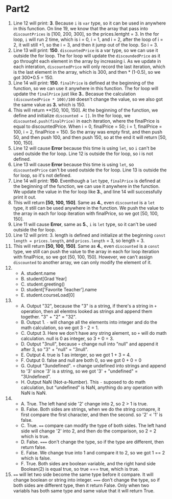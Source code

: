 # Part2
1. Line 12 will print: **3**. Because `i` is `var` type, so it can be used in anywhere in this function. On line 19, we know that the array that pass into `discountPrices` is [100, 200, 300], so the prices.lentght = 3. In the for loop, `i` will run 2 time, which is i = 0, i = 1, and i = 2, after the loop of i = 2, it will still +1, so the i = 3, and then it jump out of the loop. So i = 3.
2. Line 13 will print: **150**. `discountedPrice` is a var type, so we can use it outside the for loop. The for loop will update the `discoundedPrice` as it go throught each element in the array by increasing i. As we update in each interation, `discountedPrice` will only record the last iteration, which is the last element in the array, which is 300, and then * (1-0.5), so we got 300*0.5 = 150.
3. Line 14 will print: **150**. `finalPrice` is defined at the beginning of the function, so we can use it anywhere in this function. The for loop will update the `finalPrice` just like **3.**. Becasue the calculation ```(discountedPrice * 100)/100``` doesn't change the value, so we also got the same value as **3.** which is 150.  
4. This will return **[50, 100, 150]. At the beginning of the function, we  define and initialize `discounted = []`. In the for loop, we `discounted.push(finalPrice)` in each iteration, where the finalPrice is equal to discountedPrice. When i = 0, finalPrice = 50; i = 1, finalPrice = 100, i = 2, finalPrice = 150. So the array was empty first, and then push 50, and then push 100, and then push 150, so at the end it will return [50, 100, 150].
5. Line 12 will cause **Error** because this time is using `let`, so `i` can't be used outside the for loop. Line 12 is outside the for loop, so i is not defined. 
6. Line 13 will cause **Error** because this time is using `let`, so `discountedPrice` can't be used outside the for loop. Line 13 is outside the for loop, so it's not defined.
7. Line 14 will print: **150**. Eventhough  a `let` type,  `finalPrice` is defined at the beginning of the function, we can use it anywhere in the function. We update the value in the for loop like **3.**, and line 14 will successfully print it out. 
8. This will return **[50, 100, 150]**. Same as **4.**, even `discounted` is a `let` type, it still can be used anywhere in the function. We push the value to the array in each for loop iteration with finalPrice, so we got [50, 100, 150].
9. Line 11 will cause **Error**, same as **5.**, `i` is `let` type, so it can't be used outside the for loop.
10. Line 12 will print: 3. length is defined and initialize at the beginning `const length = prices.length`, and `prices.length` = 3, so length = 3. 
11. This will return **[50, 100, 150]**. Same as **4.**, even `discounted` is a `const` type, we still can push the value to the array in each for loop iteration with finalPrice, so we got [50, 100, 150]. However, we can't assign `discounted` to another array, we can only modify the element of it. 
12. - A. student.name
    - B. student[Grad Year]
    - C. student.greeting()
    - D. student['Favorite Teacher'].name
    - E. student.courseLoad[0]
13. - A. Output "32", because the "3" is a string, if there's a string in `+` operation, then all elemtns looked as strings and append them together. "3" + "2" = "32".
    - B. Output 1. `-` will change all the elements into integer and do the math calculation, so we got 3 - 2 = 1.
    - C. Output 3. Here we don't have any string alement, so `+` will do math calculation. null is 0 as integer, so 3 + 0 = 3.
    - D. Output "3null", because `+` change null into "null" and append it after 3, so "3" + "null" = "3null".
    - E. Output 4. true is 1 as interger, so we got 1 + 3 = 4.
    - F. Output 0. false and null are both 0, so we got 0 + 0 = 0
    - G. Output "3undefined". `+` change undefined into strings and append to '3' since '3' is a string, so we got '3' + "undefined" = "3Undefined".
    - H. Output NaN (Not-a-Number). This `-` suposed to do math calculation, but “undefined" is NaN, anything do any operation with NaN is NaN. 
14. - A. True. The left hand side '2' change into 2, so 2 > 1 is true. 
    - B. False. Both sides are strings, when we do the string comapre, it first compare the first character, and then the second. so '2' < '1' is false.
    - C. True. `==` compare can modify the type of both sides. The left hand side will change '2' into 2, and then do the comparison, so 2 = 2 which is true. 
    - D. False. `===` don't change the type, so if the type are different, then return false. 
    - E. False. We change true into 1 and compare it to 2, so we got 1 == 2 which is false.
    - F. True. Both sides are boolean variable, and the right hand side Boolean(2) is equal true, so true === true, which is true. 
15. `==` will let two side become the same type before it compare. It will change boolean or string into integer. `===` don't change the type, so if both sides are different type, then it return False. Only when two variabls has both same type and same value that it will return True. 